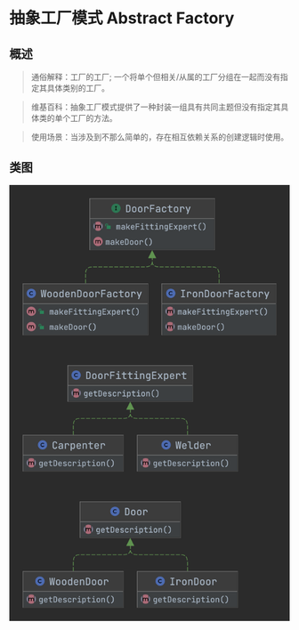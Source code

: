 # 抽象工厂模式 Abstract Factory

## 概述
> 通俗解释：工厂的工厂; 一个将单个但相关/从属的工厂分组在一起而没有指定其具体类别的工厂。

> 维基百科：抽象工厂模式提供了一种封装一组具有共同主题但没有指定其具体类的单个工厂的方法。

> 使用场景：当涉及到不那么简单的，存在相互依赖关系的创建逻辑时使用。

## 类图
![](AbstractFactory.png)